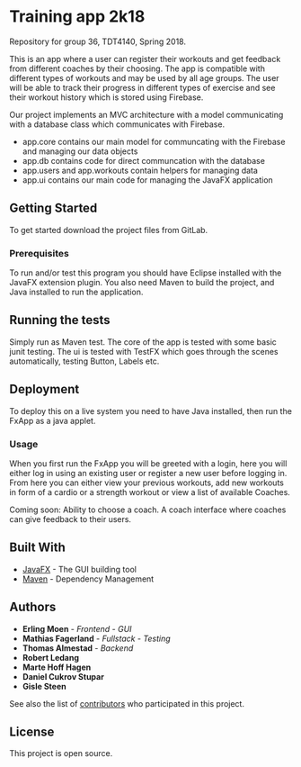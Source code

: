 # Training app 2k18

Repository for group 36, TDT4140, Spring 2018.

This is an app where a user can register their workouts and get feedback from different coaches by their choosing. 
The app is compatible with different types of workouts and may be used by all age groups. 
The user will be able to track their progress in different types of exercise and see their workout history which is stored using Firebase.

Our project implements an MVC architecture with a model communicating with a database class which communicates with Firebase.

 * app.core contains our main model for communcating with the Firebase and managing our data objects
 * app.db contains code for direct communcation with the database
 * app.users and app.workouts contain helpers for managing data
 * app.ui contains our main code for managing the JavaFX application


## Getting Started

To get started download the project files from GitLab.

### Prerequisites

To run and/or test this program you should have Eclipse installed with the JavaFX extension plugin. You also need Maven to build the project, and Java installed to run the application.




## Running the tests

Simply run as Maven test. The core of the app is tested with some basic junit testing. The ui is tested with TestFX which goes through the scenes automatically, testing Button, Labels etc.



## Deployment

To deploy this on a live system you need to have Java installed, then run the FxApp as a java applet.

### Usage
When you first run the FxApp you will be greeted with a login, here you will either log in using an existing user or register a new user before logging in.
From here you can either view your previous workouts, add new workouts in form of a cardio or a strength workout or view a list of available Coaches. 

Coming soon:
Ability to choose a coach.
A coach interface where coaches can give feedback to their users.

## Built With

* [JavaFX](http://www.oracle.com/technetwork/java/javase/overview/javafx-overview-2158620.html) - The GUI building tool
* [Maven](https://maven.apache.org/) - Dependency Management


## Authors

* **Erling Moen** - *Frontend - GUI*
* **Mathias Fagerland** - *Fullstack - Testing*
* **Thomas Almestad** - *Backend*
* **Robert Ledang** 
* **Marte Hoff Hagen** 
* **Daniel Cukrov Stupar** 
* **Gisle Steen** 





See also the list of [contributors](https://gitlab.stud.iie.ntnu.no/tdt4140-2018/36/graphs/master) who participated in this project.

## License

This project is open source.



